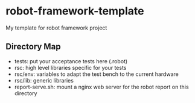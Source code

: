 # robot-framework-template
My template for robot framework project

## Directory Map

- tests: put your acceptance tests here (.robot)
- rsc: high level libraries specific for your tests
- rsc/env: variables to adapt the test bench to the current hardware
- rsc/lib: generic libraries
- report-serve.sh: mount a nginx web server for the robot report on this directory
